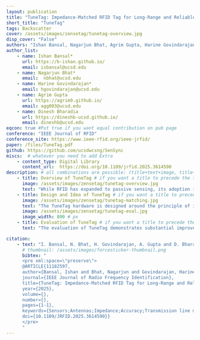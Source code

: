 ```yaml
---
layout: publication
title: "TuneTag: Impedance-Matched RFID Tag for Long-Range and Reliable Battery-Free Sensing"
short_title: "TuneTag"
tags: Backscatter
cover: /assets/images/zensetag/tunetag-overview.jpg
disp_cover: "False"
authors: "Ishan Bansal, Nagarjun Bhat, Agrim Gupta, Harine Govindarajan, Dinesh Bharadia" # needed for publications/
author_list:
    - name: Ishan Bansal*
      url: https://b-ishan.github.io/
      email: isbansal@ucsd.edu
    - name: Nagarjun Bhat*
      email:  nbhat@ucsd.edu
    - name: Harine Govindarajan*
      email: hgovindarajan@ucsd.edu
    - name: Agrim Gupta
      url: https://agrim9.github.io/
      email: agg003@ucsd.edu
    - name: Dinesh Bharadia
      url: https://dineshb-ucsd.github.io/
      email: dineshb@ucsd.edu
eqcon: true #Put true if you want equal contribution on pub page
conference: "IEEE Journal of RFID"
conference_site: https://www.ieee-rfid.org/ieee-jrfid/
paper: /files/TuneTag.pdf
github: https://github.com/ucsdwcsng/SenSync
miscs:  # whatever you need to add Extra
    - content_type: Digital Library
      content_url:  https://doi.org/10.1109/jrfid.2025.3614590
description: # all combinations are possible: (title+text+image, title+image, text+image etc), things will be populated in orders
    - title: Overview of TuneTag # if you want a title to precede the text
      image: /assets/images/zensetag/tunetag-overview.jpg
      text: "While RFID has expanded to passive sensing, its adoption is limited by constrained range and challenges like data sparsity, temporal misalignment, phase ambiguity, and environmental interference. We introduce TuneTag, a passive sensing platform featuring a custom tag with a novel impedance matched antenna for improved precision and range, alongside a low-complexity algorithm compatible with commercial RFID readers and ICs. This algorithm corrects timing and phase inconsistencies, enabling robust differential sensing. Our evaluations demonstrate that TuneTag achieves a 5× improvement in sensing accuracy, a 2.4× extended range, and reduces latency to subsecond levels, yielding a 5× improvement in response time over State of the Art systems. The system features a graphical user interface (GUI) for near real-time sensor output display. We developed an Augmented Reality (AR) smartphone app that detects sensors and overlays live camera feeds with real-time data."
    - title: Design and Idea of TuneTag # if you want a title to precede the text
      image: /assets/images/zensetag/tunetag-matching.jpg
      text: "The TuneTag hardware is designed around the principle of impedance standardization to maximize energy transfer efficiency and enable robust differential sensing at long range. A key innovation lies in the two-step matching process. First, a passive matching network ensures conjugate matching between the RFID ICs (with highly reactive input impedances) and the 50 Ω transmission lines from the Wilkinson Power Combiner. This reduces reflection loss and improves both harvested energy and backscatter stability. Second, instead of relying on conventional conjugate-matched tag antennas, TuneTag employs a novel compact antenna structure that is itself matched to 50 Ω at its input, thereby maintaining uniform impedance across the system. This architecture eliminates the cascading mismatch losses typical in prior designs such as ZenseTag, yielding up to 6 dB RSSI improvement and a 2.4× range extension. Fabricated on a thin flexible polyimide substrate, the design balances low-cost scalability, compact form factor, and high performance"
      image: /assets/images/zensetag/tunetag-eval.jpg
      image_width: 800 # px
    - title: Evaluation of TuneTag # if you want a title to precede the text
      text: "The evaluation of TuneTag demonstrates substantial improvements in range, stability, and sensing accuracy compared to prior RFID sensing platforms. Antenna characterization, performed through HFSS simulations and anechoic chamber measurements, confirmed proper tuning of the integrated antenna within the UHF RFID band once mounted on the PCB, despite standalone resonance shifts. Range tests showed a 2.4× extension over ZenseTag, with reliable operation up to 2.4 m even without matching components, highlighting the benefit of impedance standardization. Benchmarking of differential RSSI and phase revealed dramatic reductions in variability: standard deviation dropped from ~1 dB to <0.1 dB for RSSI and from ~0.18° to <0.02° for phase. These gains directly translate to more reliable sensor readouts in multipath-rich, dynamic environments. Further experiments with known resistive, capacitive, and inductive components validated TuneTag’s ability to accurately sense diverse impedance changes, with measured results aligning closely with simulations. Together, these evaluations confirm TuneTag’s robustness, scalability, and suitability for real-world battery-free sensing"

citation:
    - text: "I. Bansal, N. Bhat, H. Govindarajan, A. Gupta and D. Bharadia, \"TuneTag: Impedance-Matched RFID Tag for Long-Range and Reliable Battery-Free Sensing\", in IEEE Journal of Radio Frequency Identification, doi: 10.1109/JRFID.2025.3614590."
      # thumbnail: /assets/images/forcesticker-thumbnail.png
      bibtex: "
      <pre xml:space=\"preserve\">
      @ARTICLE{11182597,
      author={Bansal, Ishan and Bhat, Nagarjun and Govindarajan, Harine and Gupta, Agrim and Bharadia, Dinesh},
      journal={IEEE Journal of Radio Frequency Identification}, 
      title={TuneTag: Impedance-Matched RFID Tag for Long-Range and Reliable Battery-Free Sensing}, 
      year={2025},
      volume={},
      number={},
      pages={1-1},
      keywords={Sensors;Antennas;Impedance;Accuracy;Transmission line measurements;Reliability;Phase measurement;Hardware;Signal processing algorithms;Real-time systems;Impedance Matching;Passive Sensing Range;Sensing Accuracy;Real-time sensing},
      doi={10.1109/JRFID.2025.3614590}}
      </pre>
      "
---
```



